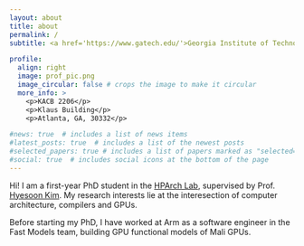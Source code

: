 ```yaml
---
layout: about
title: about
permalink: /
subtitle: <a href='https://www.gatech.edu/'>Georgia Institute of Technology</a>

profile:
  align: right
  image: prof_pic.png
  image_circular: false # crops the image to make it circular
  more_info: >
    <p>KACB 2206</p>
    <p>Klaus Building</p>
    <p>Atlanta, GA, 30332</p>

#news: true  # includes a list of news items
#latest_posts: true  # includes a list of the newest posts
#selected_papers: true # includes a list of papers marked as "selected={true}"
#social: true  # includes social icons at the bottom of the page
---
```


Hi! I am a first-year PhD student in the [HPArch Lab](https://sites.gatech.edu/hparch/), supervised by Prof. [Hyesoon Kim](https://www.cc.gatech.edu/people/hyesoon-kim). My research interests lie at the interesection of computer architecture, compilers and GPUs.

Before starting my PhD, I have worked at Arm as a software engineer in the Fast Models team, building GPU functional models of Mali GPUs.